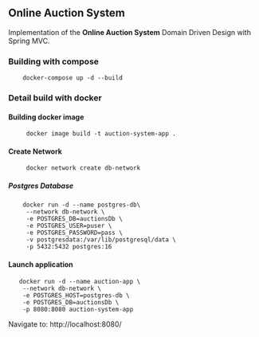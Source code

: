 ## Online Auction System

Implementation of the **Online Auction System** Domain Driven Design with Spring MVC.

### Building with compose

```
    docker-compose up -d --build
```

### Detail build with docker

#### Building docker image

```
     docker image build -t auction-system-app .
```

#### Create Network

```
     docker network create db-network
```

##### Postgres Database

```
    docker run -d --name postgres-db\
     --network db-network \
     -e POSTGRES_DB=auctionsDb \
     -e POSTGRES_USER=puser \
     -e POSTGRES_PASSWORD=pass \
     -v postgresdata:/var/lib/postgresql/data \
     -p 5432:5432 postgres:16
```

#### Launch application

```
   docker run -d --name auction-app \
    --network db-network \
    -e POSTGRES_HOST=postgres-db \
    -e POSTGRES_DB=auctionsDb \
    -p 8080:8080 auction-system-app
```
Navigate to: http://localhost:8080/
